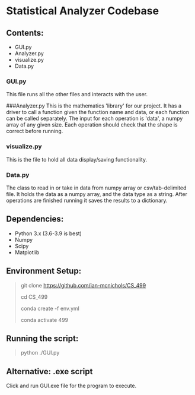 # Statistical Analyzer Codebase

## Contents:
* GUI.py
* Analyzer.py
* visualize.py
* Data.py

### GUI.py
This file runs all the other files and interacts with the user.

###Analyzer.py
This is the mathematics 'library' for our project. It has a driver to call a function given 
the function name and data, or each function can be called separately. The input for each 
operation is 'data', a numpy array of any given size. Each operation should check that the 
shape is correct before running.

### visualize.py
This is the file to hold all data display/saving functionality. 

### Data.py
The class to read in or take in data from numpy array or csv/tab-delimited file. It holds the
data as a numpy array, and the data type as a string. After operations are finished running
it saves the results to a dictionary.

## Dependencies:
* Python 3.x (3.6-3.9 is best)
* Numpy
* Scipy
* Matplotlib

## Environment Setup:

> git clone https://github.com/ian-mcnichols/CS_499
> 
> cd CS_499
> 
> conda create -f env.yml
> 
> conda activate 499
 
## Running the script:

> python ./GUI.py

## Alternative: .exe script

Click and run GUI.exe file for the program to execute.
